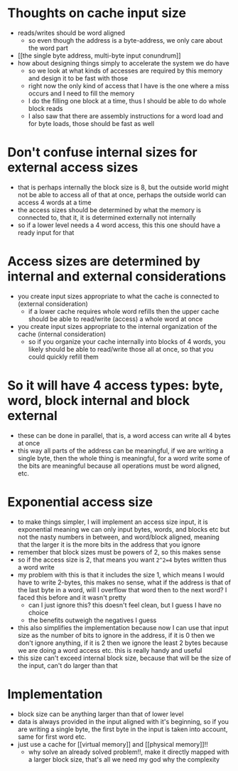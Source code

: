 # Thoughts on cache input size
- reads/writes should be word aligned
	- so even though the address is a byte-address, we only care about the word part
- [[the single byte address, multi-byte input conundrum]]
- how about designing things simply to accelerate the system we do have
	- so we look at what kinds of accesses are required by this memory and design it to be fast with those
	- right now the only kind of access that I have is the one where a miss occurs and I need to fill the memory
	- I do the filling one block at a time, thus I should be able to do whole block reads
	- I also saw that there are assembly instructions for a word load and for byte loads, those should be fast as well
# Don't confuse internal sizes for external access sizes
- that is perhaps internally the block size is 8, but the outside world might not be able to access all of that at once, perhaps the outside world can access 4 words at a time
- the access sizes should be determined by what the memory is connected to, that it, it is determined externally not internally
- so if a lower level needs a 4 word access, this this one should have a ready input for that
# Access sizes are determined by internal and external considerations
- you create input sizes appropriate to what the cache is connected to (external consideration)
	- if a lower cache requires whole word refills then the upper cache should be able to read/write (access) a whole word at once
- you create input sizes appropriate to the internal organization of the cache (internal consideration)
	- so if you organize your cache internally into blocks of 4 words, you likely should be able to read/write those all at once, so that you could quickly refill them
# So it will have 4 access types: byte, word, block internal and block external
- these can be done in parallel, that is, a word access can write all 4 bytes at once
- this way all parts of the address can be meaningful, if we are writing a single byte, then the whole thing is meaningful, for a word write some of the bits are meaningful because all operations must be word aligned, etc.
# Exponential access size
- to make things simpler, I will implement an access size input, it is exponential meaning we can only input bytes, words, and blocks etc but not the nasty numbers in between, and word/block aligned, meaning that the larger it is the more bits in the address that you ignore
- remember that block sizes must be powers of 2, so this makes sense
- so if the access size is 2, that means you want `2^2=4` bytes written thus a word write
- my problem with this is that it includes the size 1, which means I would have to write 2-bytes, this makes no sense, what if the address is that of the last byte in a word, will I overflow that word then to the next word? I faced this before and it wasn't pretty
	- can I just ignore this? this doesn't feel clean, but I guess I have no choice
	- the benefits outweigh the negatives I guess
- this also simplifies the implementation because now I can use that input size as the number of bits to ignore in the address, if it is 0 then we don't ignore anything, if it is 2 then we ignore the least 2 bytes because we are doing a word access etc. this is really handy and useful
- this size can't exceed internal block size, because that will be the size of the input, can't do larger than that
# Implementation
- block size can be anything larger than that of lower level
- data is always provided in the input aligned with it's beginning, so if you are writing a single byte, the first byte in the input is taken into account, same for first word etc.
- just use a cache for [[virtual memory]] and [[physical memory]]!!
	- why solve an already solved problem!!, make it directly mapped with a larger block size, that's all we need my god why the complexity